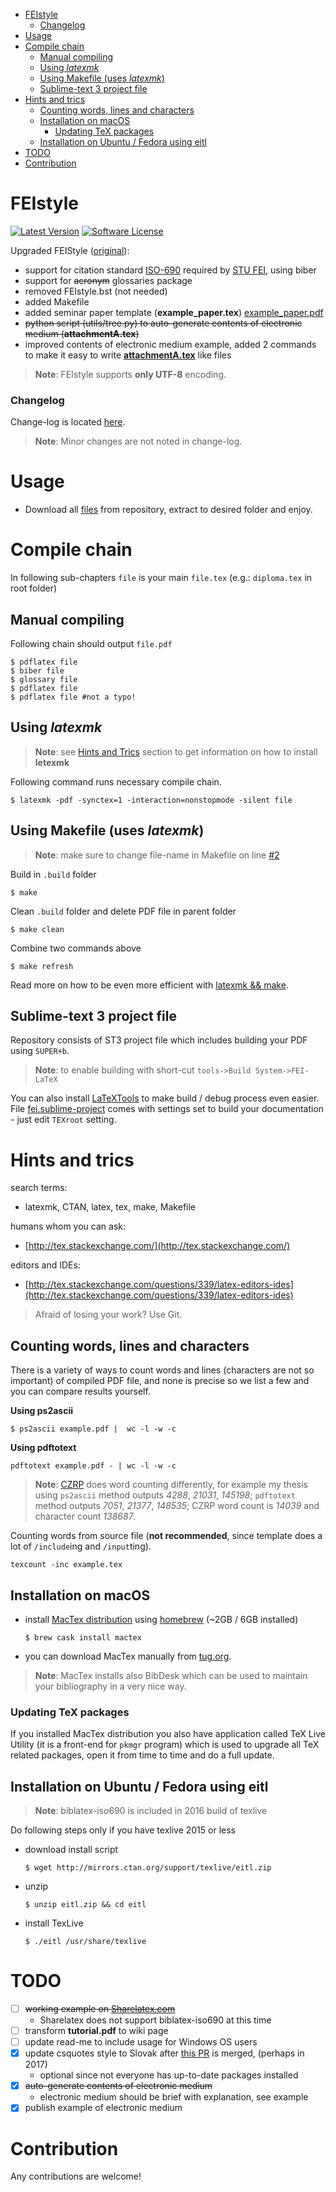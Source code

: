 <!-- START doctoc generated TOC please keep comment here to allow auto update -->
<!-- DON'T EDIT THIS SECTION, INSTEAD RE-RUN doctoc TO UPDATE -->


- [FEIstyle](#feistyle)
    - [Changelog](#changelog)
- [Usage](#usage)
- [Compile chain](#compile-chain)
  - [Manual compiling](#manual-compiling)
  - [Using *latexmk*](#using-latexmk)
  - [Using Makefile (uses *latexmk*)](#using-makefile-uses-latexmk)
  - [Sublime-text 3 project file](#sublime-text-3-project-file)
- [Hints and trics](#hints-and-trics)
  - [Counting words, lines and characters](#counting-words-lines-and-characters)
  - [Installation on macOS](#installation-on-macos)
    - [Updating TeX packages](#updating-tex-packages)
  - [Installation on Ubuntu / Fedora using eitl](#installation-on-ubuntu--fedora-using-eitl)
- [TODO](#todo)
- [Contribution](#contribution)

<!-- END doctoc generated TOC please keep comment here to allow auto update -->

# FEIstyle
[![Latest Version](https://img.shields.io/github/release/Kyslik/FEIStyle.svg?style=flat-square)](https://github.com/Kyslik/FEIStyle/releases)
[![Software License](https://img.shields.io/badge/license-MIT-brightgreen.svg?style=flat-square)](LICENSE.md)

Upgraded FEIStyle ([original](http://www.uim.elf.stuba.sk/kaivt/Predmety/Sablony)):

 - support for citation standard [ISO-690](https://github.com/michal-h21/biblatex-iso690) required by [STU FEI](http://www.fei.stuba.sk/sk/kniznica-fei/vzory-bibliografickych-odkazov-a-citovanie.html?page_id=1756), using biber
 - support for <strike>acronym</strike> glossaries package
 - removed FEIstyle.bst (not needed)
 - added Makefile
 - added seminar paper template (**example_paper.tex**) [example_paper.pdf](example_paper.pdf)
 - <strike>python script (utils/tree.py) to auto-generate contents of electronic medium (**attachmentA.tex**)</strike>
 - improved contents of electronic medium example, added 2 commands to make it easy to write [**attachmentA.tex**](https://github.com/Kyslik/FEIStyle/blob/master/includes/attachmentA.tex) like files
 
>**Note**: FEIstyle supports **only UTF-8** encoding.

### Changelog

Change-log is located [here](CHANGELOG.md). 

>**Note**: Minor changes are not noted in change-log.

# Usage
 - Download all [files](https://github.com/Kyslik/FEIStyle/archive/master.zip) from repository, extract to desired folder and enjoy.

# Compile chain

In following sub-chapters `file` is your main `file.tex` (e.g.: `diploma.tex` in root folder)

## Manual compiling

Following chain should output `file.pdf`

```
$ pdflatex file
$ biber file
$ glossary file
$ pdflatex file
$ pdflatex file #not a typo!
```

## Using *latexmk*
>**Note**: see [Hints and Trics](https://github.com/Kyslik/FEIStyle#hints-and-trics) section to get information on how to install **letexmk**

Following command runs necessary compile chain.

```
$ latexmk -pdf -synctex=1 -interaction=nonstopmode -silent file
```

## Using Makefile (uses *latexmk*)

>**Note**: make sure to change file-name in Makefile on line [#2](https://github.com/Kyslik/FEIStyle/blob/master/Makefile#L2)

Build in `.build` folder

```
$ make
```

Clean `.build` folder and delete PDF file in parent folder

```
$ make clean
```

Combine two commands above

```
$ make refresh
```

Read more on how to be even more efficient with [latexmk && make](https://drewsilcock.co.uk/using-make-and-latexmk).

## Sublime-text 3 project file
Repository consists of ST3 project file which includes building your PDF using `SUPER+b`.

>**Note**: to enable building with short-cut `tools->Build System->FEI-LaTeX`

You can also install [LaTeXTools](https://github.com/SublimeText/LaTeXTools) to make build / debug process even easier. File [fei.sublime-project](https://github.com/Kyslik/FEIStyle/blob/master/fei.sublime-project) comes with settings set to build your documentation - just edit `TEXroot` setting.

# Hints and trics
search terms:

 - latexmk, CTAN, latex, tex, make, Makefile
 
humans whom you can ask: 

 - [http://tex.stackexchange.com/](http://tex.stackexchange.com/)
 
editors and IDEs:

 - [http://tex.stackexchange.com/questions/339/latex-editors-ides](http://tex.stackexchange.com/questions/339/latex-editors-ides)
 
> Afraid of losing your work? Use Git.

## Counting words, lines and characters

There is a variety of ways to count words and lines (characters are not so important) of compiled PDF file, and none is precise so we list a few and you can compare results yourself.

**Using ps2ascii**

```
$ ps2ascii example.pdf |  wc -l -w -c
```

**Using pdftotext**

```
pdftotext example.pdf - | wc -l -w -c
```

>**Note**: [CZRP](http://cms.crzp.sk/) does word counting differently, for example my thesis using `ps2ascii` method outputs *4288*, *21031*, *145198*; `pdftotext` method outputs *7051*, *21377*, *148535*; CZRP word count is *14039* and character count *138687*.
 
Counting words from source file (**not recommended**, since template does a lot of `/include`ing and `/input`ting).

```
texcount -inc example.tex
```

## Installation on macOS

 - install [MacTex distribution](https://tug.org/mactex/) using [homebrew](http://brew.sh/index.html) (~2GB / 6GB installed)

    ```
    $ brew cask install mactex
    ```
 - you can download MacTex manually from [tug.org](http://www.tug.org/mactex/mactex-download.html).

>**Note**: MacTex installs also BibDesk which can be used to maintain your bibliography in a very nice way.

### Updating TeX packages

If you installed MacTex distribution you also have application called TeX Live Utility (it is a front-end for `pkmgr` program) which is used to upgrade all TeX related packages, open it from time to time and do a full update.

## Installation on Ubuntu / Fedora using eitl

>**Note**: biblatex-iso690 is included in 2016 build of texlive

Do following steps only if you have texlive 2015 or less

 - download install script
  
   ```
   $ wget http://mirrors.ctan.org/support/texlive/eitl.zip
   ```
 
 - unzip
   
   ```
   $ unzip eitl.zip && cd eitl
   ```

 - install TexLive
 
   ```
   $ ./eitl /usr/share/texlive
   ```

# TODO

 - [ ] <strike>working example on [Sharelatex.com](https://www.sharelatex.com)</strike>
   - Sharelatex does not support biblatex-iso690 at this time 
 - [ ] transform **tutorial.pdf** to wiki page
 - [ ] update read-me to include usage for Windows OS users
 - [x] update csquotes style to Slovak after [this PR](https://github.com/josephwright/csquotes/pull/9) is merged, (perhaps in 2017)
   - optional since not everyone has up-to-date packages installed
 - [x] <strike>auto-generate contents of electronic medium</strike>
   - electronic medium should be brief with explanation, see example
 - [x] publish example of electronic medium

# Contribution

Any contributions are welcome!

